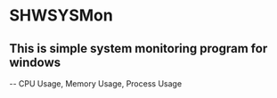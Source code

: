# SHWSYSMon
## This is simple system monitoring program for windows
-- CPU Usage, Memory Usage, Process Usage
